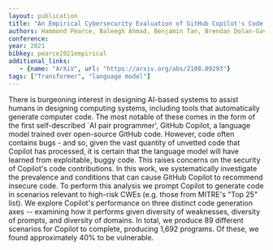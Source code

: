 ```yaml
---
layout: publication
title: "An Empirical Cybersecurity Evaluation of GitHub Copilot's Code Contributions"
authors: Hammond Pearce, Baleegh Ahmad, Benjamin Tan, Brendan Dolan-Gavitt, Ramesh Karri
conference:
year: 2021
bibkey: pearce2021empirical
additional_links:
   - {name: "ArXiV", url: "https://arxiv.org/abs/2108.09293"}
tags: ["Transformer", "language model"]
---
```

There is burgeoning interest in designing AI-based systems to assist humans in designing computing systems, including tools that automatically generate computer code. The most notable of these comes in the form of the first self-described `AI pair programmer', GitHub Copilot, a language model trained over open-source GitHub code. However, code often contains bugs - and so, given the vast quantity of unvetted code that Copilot has processed, it is certain that the language model will have learned from exploitable, buggy code. This raises concerns on the security of Copilot's code contributions. In this work, we systematically investigate the prevalence and conditions that can cause GitHub Copilot to recommend insecure code. To perform this analysis we prompt Copilot to generate code in scenarios relevant to high-risk CWEs (e.g. those from MITRE's "Top 25" list). We explore Copilot's performance on three distinct code generation axes -- examining how it performs given diversity of weaknesses, diversity of prompts, and diversity of domains. In total, we produce 89 different scenarios for Copilot to complete, producing 1,692 programs. Of these, we found approximately 40% to be vulnerable.
